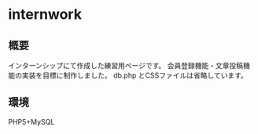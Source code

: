 # internwork

## 概要
インターンシップにて作成した練習用ページです。
会員登録機能・文章投稿機能の実装を目標に制作しました。
db.php とCSSファイルは省略しています。
## 環境
 PHP5+MySQL

